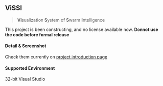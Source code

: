 ## ViSSI
>**Vi**sualization **S**ystem of **S**warm **I**ntelligence

This project is been constructing, and no license available now. 
**Donnot use the code before formal release**

#### Detail & Screenshot
Check them currently on [project introduction page](http://perthblank.github.io/post.html?targ=vissi)

#### Supported Environment
32-bit Visual Studio
